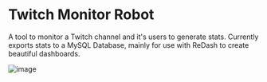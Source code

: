 # Twitch Monitor Robot

A tool to monitor a Twitch channel and it's users to generate stats.
Currently exports stats to a MySQL Database, mainly for use with ReDash to create beautiful dashboards.

![image](https://user-images.githubusercontent.com/1773445/178136633-a42a9249-8bec-4e1e-90ee-9d614b2b08e0.png)
